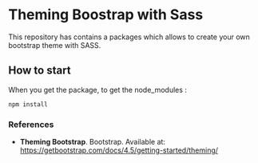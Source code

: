 # Theming Boostrap with Sass

This repository has contains a packages which allows to create your own bootstrap theme with SASS.


## How to start

When you get the package, to get the node_modules :
```
npm install
```

### References

- **Theming Bootstrap**. Bootstrap. Available at: https://getbootstrap.com/docs/4.5/getting-started/theming/

